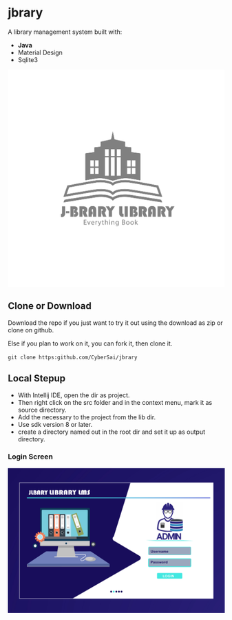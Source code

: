 # jbrary
A library management system built with:
* **Java**
* Material Design
* Sqlite3

![JBrary](src/com/jbrary/image/logo.png)

## Clone or Download
Download the repo if you just want to try it out using the download as zip or clone on github.

Else if you plan to work on it, you can fork it, then clone it.

`git clone https:github.com/CyberSai/jbrary`

## Local Stepup
* With Intellij IDE, open the dir as project.
* Then right click on the src folder and in the context menu, mark it as source directory.
* Add the necessary to the project from the lib dir.
* Use sdk version 8 or later.
* create a directory named out in the root dir and set it up as output directory.


### Login Screen
![Login Screen](mockup/login%20page-01.jpg)

